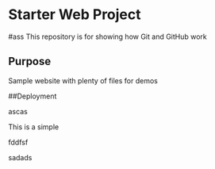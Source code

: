 # Starter Web Project
#ass
This repository is for showing how Git and GitHub work

## Purpose

Sample website with plenty of files for demos

##Deployment

ascas

This is a simple 

fddfsf

sadads
